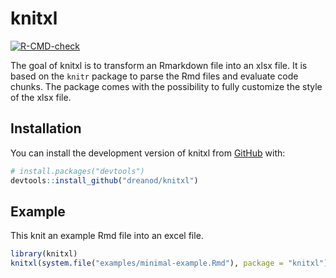 
# knitxl

<!-- badges: start -->
[![R-CMD-check](https://github.com/dreanod/knitxl/actions/workflows/R-CMD-check.yaml/badge.svg)](https://github.com/dreanod/knitxl/actions/workflows/R-CMD-check.yaml)
<!-- badges: end -->

The goal of knitxl is to transform an Rmarkdown file into an xlsx file. It is 
based on the `knitr` package to parse the Rmd files and evaluate code chunks.
The package comes with the possibility to fully customize the style of the
xlsx file.

## Installation

You can install the development version of knitxl from [GitHub](https://github.com/) with:

``` r
# install.packages("devtools")
devtools::install_github("dreanod/knitxl")
```

## Example

This knit an example Rmd file into an excel file.

``` r
library(knitxl)
knitxl(system.file("examples/minimal-example.Rmd"), package = "knitxl")
```


